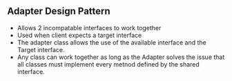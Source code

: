 Adapter Design Pattern
----------------------
* Allows 2 incompatable interfaces to work together
* Used when client expects a target interface
* The adapter class allows the use of the available interface and the Target interface.
* Any class can work together as long as the Adapter solves the issue that all classes must implement every metnod defined by the shared interface.